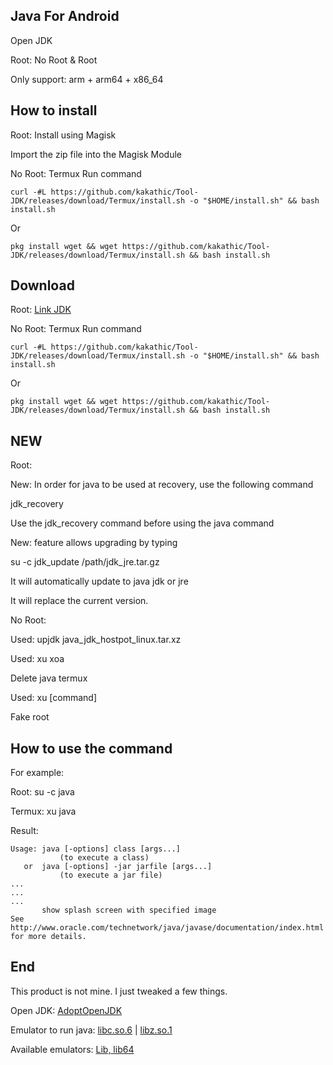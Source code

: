 ## Java For Android


Open JDK

Root: No Root & Root

Only support: arm + arm64 + x86_64


## How to install

Root: Install using Magisk

Import the zip file into the Magisk Module

No Root: Termux Run command

```
curl -#L https://github.com/kakathic/Tool-JDK/releases/download/Termux/install.sh -o "$HOME/install.sh" && bash install.sh
```
Or
```
pkg install wget && wget https://github.com/kakathic/Tool-JDK/releases/download/Termux/install.sh && bash install.sh
```

## Download

Root: [Link JDK](https://github.com/kakathic/Tool-JDK/releases/download/JDK16/Tool-JDK.zip)

No Root: Termux Run command

```
curl -#L https://github.com/kakathic/Tool-JDK/releases/download/Termux/install.sh -o "$HOME/install.sh" && bash install.sh
```
Or
```
pkg install wget && wget https://github.com/kakathic/Tool-JDK/releases/download/Termux/install.sh && bash install.sh
```

## NEW

Root:

New: In order for java to be used at recovery, use the following command

jdk_recovery

Use the jdk_recovery command before using the java command

New: feature allows upgrading by typing

su -c jdk_update /path/jdk_jre.tar.gz

It will automatically update to java jdk or jre

It will replace the current version.

No Root:

Used: upjdk java_jdk_hostpot_linux.tar.xz

Used: xu xoa

Delete java termux

Used: xu [command]

Fake root


## How to use the command


For example:

Root: su -c java

Termux: xu java

Result:

```
Usage: java [-options] class [args...]
           (to execute a class)
   or  java [-options] -jar jarfile [args...]
           (to execute a jar file)
...
...
...
       show splash screen with specified image
See http://www.oracle.com/technetwork/java/javase/documentation/index.html for more details.
```


## End

This product is not mine. I just tweaked a few things.

Open JDK: [AdoptOpenJDK](https://adoptopenjdk.net)

Emulator to run java: [libc.so.6](https://packages.debian.org/search?searchon=contents&keywords=libc.so.6) | [libz.so.1](https://packages.debian.org/search?searchon=contents&keywords=libz.so.1)

Available emulators: [Lib, lib64](https://github.com/kakathic/Tool-JDK/tree/main/lib)
